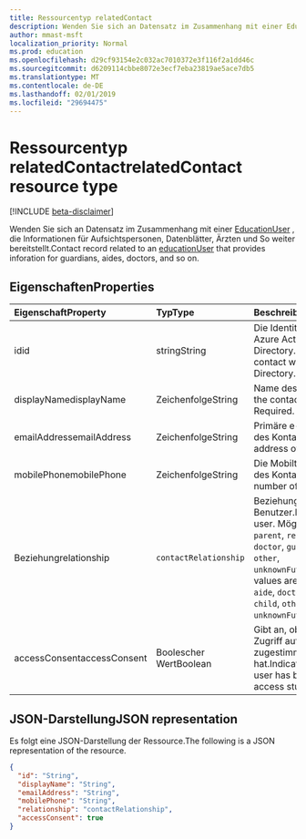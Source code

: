 ```yaml
---
title: Ressourcentyp relatedContact
description: Wenden Sie sich an Datensatz im Zusammenhang mit einer EducationUser, die Informationen für Aufsichtspersonen, Datenblätter, Ärzten und So weiter bereitstellt.
author: mmast-msft
localization_priority: Normal
ms.prod: education
ms.openlocfilehash: d29cf93154e2c032ac7010372e3f116f2a1dd46c
ms.sourcegitcommit: d6209114cbbe8072e3ecf7eba23819ae5ace7db5
ms.translationtype: MT
ms.contentlocale: de-DE
ms.lasthandoff: 02/01/2019
ms.locfileid: "29694475"
---
```

# <a name="relatedcontact-resource-type"></a><span data-ttu-id="044d7-103">Ressourcentyp relatedContact</span><span class="sxs-lookup"><span data-stu-id="044d7-103">relatedContact resource type</span></span>

[!INCLUDE [beta-disclaimer](../../includes/beta-disclaimer.md)]

<span data-ttu-id="044d7-104">Wenden Sie sich an Datensatz im Zusammenhang mit einer [EducationUser](../resources/educationuser.md) , die Informationen für Aufsichtspersonen, Datenblätter, Ärzten und So weiter bereitstellt.</span><span class="sxs-lookup"><span data-stu-id="044d7-104">Contact record related to an [educationUser](../resources/educationuser.md) that provides inforation for guardians, aides, doctors, and so on.</span></span>

## <a name="properties"></a><span data-ttu-id="044d7-105">Eigenschaften</span><span class="sxs-lookup"><span data-stu-id="044d7-105">Properties</span></span>
| <span data-ttu-id="044d7-106">Eigenschaft</span><span class="sxs-lookup"><span data-stu-id="044d7-106">Property</span></span>     | <span data-ttu-id="044d7-107">Typ</span><span class="sxs-lookup"><span data-stu-id="044d7-107">Type</span></span>   |<span data-ttu-id="044d7-108">Beschreibung</span><span class="sxs-lookup"><span data-stu-id="044d7-108">Description</span></span>|
|:---------------|:--------|:----------|
|<span data-ttu-id="044d7-109">id</span><span class="sxs-lookup"><span data-stu-id="044d7-109">id</span></span>|<span data-ttu-id="044d7-110">string</span><span class="sxs-lookup"><span data-stu-id="044d7-110">String</span></span>|<span data-ttu-id="044d7-111">Die Identität des Kontakts in Azure Active Directory.</span><span class="sxs-lookup"><span data-stu-id="044d7-111">Identity of the contact within Azure Active Directory.</span></span>|
|<span data-ttu-id="044d7-112">displayName</span><span class="sxs-lookup"><span data-stu-id="044d7-112">displayName</span></span>|<span data-ttu-id="044d7-113">Zeichenfolge</span><span class="sxs-lookup"><span data-stu-id="044d7-113">String</span></span>|<span data-ttu-id="044d7-114">Name des Kontakts.</span><span class="sxs-lookup"><span data-stu-id="044d7-114">Name of the contact.</span></span> <span data-ttu-id="044d7-115">Erforderlich. </span><span class="sxs-lookup"><span data-stu-id="044d7-115">Required.</span></span>|
|<span data-ttu-id="044d7-116">emailAddress</span><span class="sxs-lookup"><span data-stu-id="044d7-116">emailAddress</span></span>|<span data-ttu-id="044d7-117">Zeichenfolge</span><span class="sxs-lookup"><span data-stu-id="044d7-117">String</span></span>|<span data-ttu-id="044d7-118">Primäre e-Mail-Adresse des Kontakts.</span><span class="sxs-lookup"><span data-stu-id="044d7-118">Primary email address of the contact.</span></span>|
|<span data-ttu-id="044d7-119">mobilePhone</span><span class="sxs-lookup"><span data-stu-id="044d7-119">mobilePhone</span></span>|<span data-ttu-id="044d7-120">Zeichenfolge</span><span class="sxs-lookup"><span data-stu-id="044d7-120">String</span></span>|<span data-ttu-id="044d7-121">Die Mobiltelefonnummer des Kontakts.</span><span class="sxs-lookup"><span data-stu-id="044d7-121">Mobile phone number of the contact.</span></span>|
|<span data-ttu-id="044d7-122">Beziehung</span><span class="sxs-lookup"><span data-stu-id="044d7-122">relationship</span></span>|`contactRelationship`|<span data-ttu-id="044d7-123">Beziehung für den Benutzer.</span><span class="sxs-lookup"><span data-stu-id="044d7-123">Relationship to the user.</span></span> <span data-ttu-id="044d7-124">Mögliche Werte sind `parent`, `relative`, `aide`, `doctor`, `guardian`, `child`, `other`, `unknownFutureValue`.</span><span class="sxs-lookup"><span data-stu-id="044d7-124">Possible values are `parent`, `relative`, `aide`, `doctor`, `guardian`, `child`, `other`, `unknownFutureValue`.</span></span>|
|<span data-ttu-id="044d7-125">accessConsent</span><span class="sxs-lookup"><span data-stu-id="044d7-125">accessConsent</span></span>|<span data-ttu-id="044d7-126">Boolescher Wert</span><span class="sxs-lookup"><span data-stu-id="044d7-126">Boolean</span></span>|<span data-ttu-id="044d7-127">Gibt an, ob der Benutzer Zugriff auf Daten Student zugestimmt wurde hat.</span><span class="sxs-lookup"><span data-stu-id="044d7-127">Indicates whether the user has been consented to access student data.</span></span>|

## <a name="json-representation"></a><span data-ttu-id="044d7-128">JSON-Darstellung</span><span class="sxs-lookup"><span data-stu-id="044d7-128">JSON representation</span></span>

<span data-ttu-id="044d7-129">Es folgt eine JSON-Darstellung der Ressource.</span><span class="sxs-lookup"><span data-stu-id="044d7-129">The following is a JSON representation of the resource.</span></span>

<!-- {
  "blockType": "resource",
  "optionalProperties": [

  ],
  "@odata.type": "microsoft.graph.relatedContact"
}-->

```json
{
  "id": "String",
  "displayName": "String",
  "emailAddress": "String",
  "mobilePhone": "String",
  "relationship": "contactRelationship",
  "accessConsent": true
}
```

<!-- uuid: 720F9AB6-6E7A-4A66-8B0A-37A556FF99C5
2015-10-25 14:57:30 UTC -->
<!--
{
  "type": "#page.annotation",
  "description": "relatedContact resource",
  "keywords": "",
  "section": "documentation",
  "tocPath": "",
  "suppressions": [
  ]
}
-->
